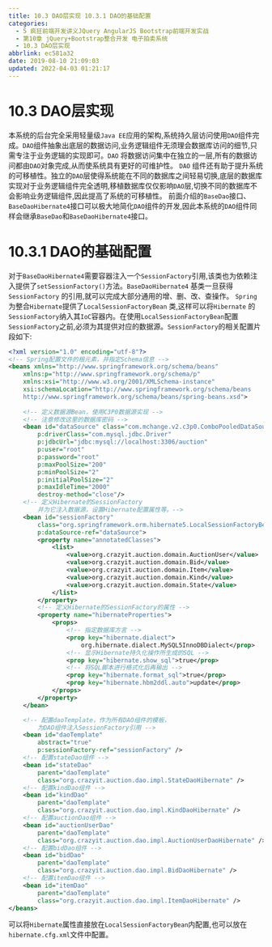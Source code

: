 ```yaml
---
title: 10.3 DAO层实现 10.3.1 DAO的基础配置
categories: 
  - 5 疯狂前端开发讲义JQuery AngularJS Bootstrap前端开发实战
  - 第10章 jQuery+Bootstrap整合开发 电子拍卖系统
  - 10.3 DAO层实现
abbrlink: ec581a32
date: 2019-08-10 21:09:03
updated: 2022-04-03 01:21:17
---
```

# 10.3 DAO层实现 #
本系统的后台完全采用轻量级`Java EE`应用的架构,系统持久层访问使用`DAO`组件完成。`DAO`组件抽象出底层的数据访问,业务逻辑组件无须理会数据库访问的细节,只需专注于业务逻辑的实现即可。`DAO` 将数据访问集中在独立的一层,所有的数据访问都由`DAO`对象完成,从而使系统具有更好的可维护性。
`DAO` 组件还有助于提升系统的可移植性。独立的`DAO`层使得系统能在不同的数据库之间轻易切换,底层的数据库实现对于业务逻辑组件完全透明,移植数据库仅仅影响`DAO`层,切换不同的数据库不会影响业务逻辑组件,因此提高了系统的可移植性。
前面介绍的`BaseDao`接口、`BaseDaoHibernate4`接口可以极大地简化`DAO`组件的开发,因此本系统的`DAO`组件同样会继承`BaseDao`和`BaseDaoHibernate4`接口。
# 10.3.1 DAO的基础配置 #
对于`BaseDaoHibernate4`需要容器注入一个`SessionFactory`引用,该类也为依赖注入提供了`setSessionFactory()`方法。`BaseDaoHibernate4` 基类一旦获得`SessionFactory` 的引用,就可以完成大部分通用的增、删、改、查操作。
`Spring`为整合`Hibernate`提供了`LocalSessionFactoryBean` 类,这样可以将`Hibernate` 的`SessionFactory`纳入其`IoC`容器内。在使用`LocalSessionFactoryBean`配置`SessionFactory`之前,必须为其提供对应的数据源。`SessionFactory`的相关配置片段如下:
```xml
<?xml version="1.0" encoding="utf-8"?>
<!-- Spring配置文件的根元素，并指定Schema信息 -->
<beans xmlns="http://www.springframework.org/schema/beans"
    xmlns:p="http://www.springframework.org/schema/p"
    xmlns:xsi="http://www.w3.org/2001/XMLSchema-instance"
    xsi:schemaLocation="http://www.springframework.org/schema/beans
    http://www.springframework.org/schema/beans/spring-beans.xsd">
    
    <!-- 定义数据源Bean，使用C3P0数据源实现 -->
    <!-- 注意修改这里的数据库密码 -->
    <bean id="dataSource" class="com.mchange.v2.c3p0.ComboPooledDataSource"
        p:driverClass="com.mysql.jdbc.Driver"
        p:jdbcUrl="jdbc:mysql://localhost:3306/auction"
        p:user="root"
        p:password="root"
        p:maxPoolSize="200"
        p:minPoolSize="2"
        p:initialPoolSize="2"
        p:maxIdleTime="2000"
        destroy-method="close"/>
    <!-- 定义Hibernate的SessionFactory 
        并为它注入数据源，设置Hibernate配置属性等。-->
    <bean id="sessionFactory"
        class="org.springframework.orm.hibernate5.LocalSessionFactoryBean"
        p:dataSource-ref="dataSource">
        <property name="annotatedClasses">
            <list>
                <value>org.crazyit.auction.domain.AuctionUser</value>
                <value>org.crazyit.auction.domain.Bid</value>
                <value>org.crazyit.auction.domain.Item</value>
                <value>org.crazyit.auction.domain.Kind</value>
                <value>org.crazyit.auction.domain.State</value>
            </list>
        </property>
        <!-- 定义Hibernate的SessionFactory的属性 -->
        <property name="hibernateProperties">
            <props>
                <!-- 指定数据库方言 -->
                <prop key="hibernate.dialect">
                    org.hibernate.dialect.MySQL5InnoDBDialect</prop>
                <!-- 显示Hibernate持久化操作所生成的SQL -->
                <prop key="hibernate.show_sql">true</prop>
                <!-- 将SQL脚本进行格式化后再输出 -->
                <prop key="hibernate.format_sql">true</prop>
                <prop key="hibernate.hbm2ddl.auto">update</prop>
            </props>
        </property>
    </bean>

    <!-- 配置daoTemplate，作为所有DAO组件的模板，
        为DAO组件注入SessionFactory引用 -->
    <bean id="daoTemplate"
        abstract="true"
        p:sessionFactory-ref="sessionFactory" />
    <!-- 配置stateDao组件 -->
    <bean id="stateDao"
        parent="daoTemplate"
        class="org.crazyit.auction.dao.impl.StateDaoHibernate" />
    <!-- 配置kindDao组件 -->
    <bean id="kindDao"
        parent="daoTemplate"
        class="org.crazyit.auction.dao.impl.KindDaoHibernate" />
    <!-- 配置auctionDao组件 -->
    <bean id="auctionUserDao"
        parent="daoTemplate"
        class="org.crazyit.auction.dao.impl.AuctionUserDaoHibernate" />
    <!-- 配置bidDao组件 -->
    <bean id="bidDao"
        parent="daoTemplate"
        class="org.crazyit.auction.dao.impl.BidDaoHibernate" />
    <!-- 配置itemDao组件 -->
    <bean id="itemDao"
        parent="daoTemplate"
        class="org.crazyit.auction.dao.impl.ItemDaoHibernate" />
</beans>
```
可以将`Hibernate`属性直接放在`LocalSessionFactoryBean`内配置,也可以放在`hibernate.cfg.xml`文件中配置。

